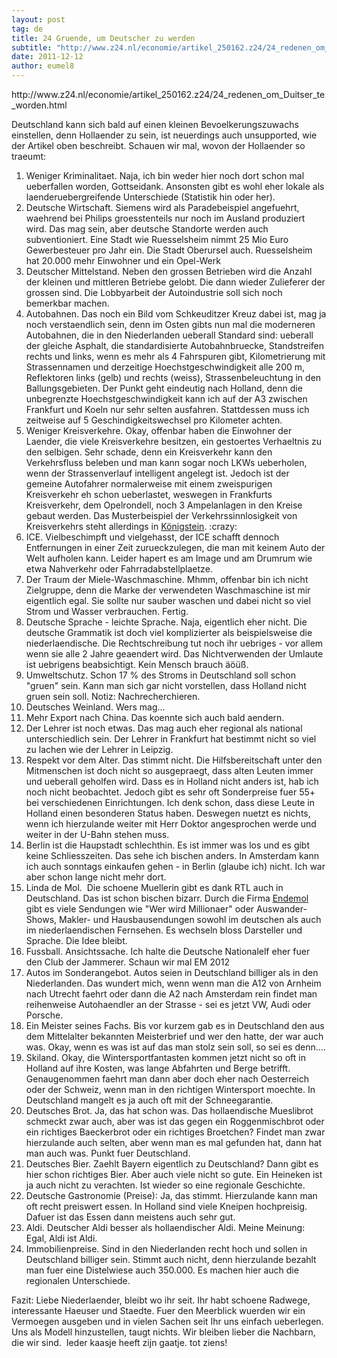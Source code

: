 ```yaml
---
layout: post
tag: de
title: 24 Gruende, um Deutscher zu werden
subtitle: "http://www.z24.nl/economie/artikel_250162.z24/24_redenen_om_Duitser_te_worden.html Deutschland kann sich bald auf einen kleinen Bevoelkerungszuwachs einstellen, denn Hollaender zu sein, ist neuerdings auch unsupported, wie der Artikel oben beschreibt.&hellip;"
date: 2011-12-12
author: eumel8
---
```


<p>http://www.z24.nl/economie/artikel_250162.z24/24_redenen_om_Duitser_te_worden.html</p>
<p>Deutschland kann sich bald auf einen kleinen Bevoelkerungszuwachs einstellen, denn Hollaender zu sein, ist neuerdings auch unsupported, wie der Artikel oben beschreibt. Schauen wir mal, wovon der Hollaender so traeumt:</p>
<ol>
<li>Weniger Kriminalitaet. Naja, ich bin weder hier noch dort schon mal ueberfallen worden, Gottseidank. Ansonsten gibt es wohl eher lokale als laenderuebergreifende Unterschiede (Statistik hin oder her). </li>
<li>Deutsche Wirtschaft. Siemens wird als Paradebeispiel angefuehrt, waehrend bei Philips groesstenteils nur noch im Ausland produziert wird. Das mag sein, aber deutsche Standorte werden auch subventioniert. Eine Stadt wie Ruesselsheim nimmt 25 Mio Euro Gewerbesteuer pro Jahr ein. Die Stadt Oberursel auch. Ruesselsheim hat 20.000 mehr Einwohner und ein Opel-Werk</li>
<li>Deutscher Mittelstand. Neben den grossen Betrieben wird die Anzahl der kleinen und mittleren Betriebe gelobt. Die dann wieder Zulieferer der grossen sind. Die Lobbyarbeit der Autoindustrie soll sich noch bemerkbar machen.</li>
<li>Autobahnen. Das noch ein Bild vom Schkeuditzer Kreuz dabei ist, mag ja noch verstaendlich sein, denn im Osten gibts nun mal die moderneren Autobahnen, die in den Niederlanden ueberall Standard sind: ueberall der gleiche Asphalt, die standardisierte Autobahnbruecke, Standstreifen rechts und links, wenn es mehr als 4 Fahrspuren gibt, Kilometrierung mit Strassennamen und derzeitige Hoechstgeschwindigkeit alle 200 m, Reflektoren links (gelb) und rechts (weiss), Strassenbeleuchtung in den Ballungsgebieten. Der Punkt geht eindeutig nach Holland, denn die unbegrenzte Hoechstgeschwindigkeit kann ich auf der A3 zwischen Frankfurt und Koeln nur sehr selten ausfahren. Stattdessen muss ich zeitweise auf 5 Geschindigkeitswechsel pro Kilometer achten.</li>
<li>Weniger Kreisverkehre. Okay, offenbar haben die Einwohner der Laender, die viele Kreisverkehre besitzen, ein gestoertes Verhaeltnis zu den selbigen. Sehr schade, denn ein Kreisverkehr kann den Verkehrsfluss beleben und man kann sogar noch LKWs ueberholen, wenn der Strassenverlauf intelligent angelegt ist. Jedoch ist der gemeine Autofahrer normalerweise mit einem zweispurigen Kreisverkehr eh schon ueberlastet, weswegen in Frankfurts Kreisverkehr, dem Opelrondell, noch 3 Ampelanlagen in den Kreise gebaut werden. Das Musterbeispiel der Verkehrssinnlosigkeit von Kreisverkehrs steht allerdings in <a href="http://www.alk-koenigstein.de/ThemaB8Kreisel.htm" target="_blank">Königstein</a>. :crazy:</li>
<li>ICE. Vielbeschimpft und vielgehasst, der ICE schafft dennoch Entfernungen in einer Zeit zurueckzulegen, die man mit keinem Auto der Welt aufholen kann. Leider hapert es am Image und am Drumrum wie etwa Nahverkehr oder Fahrradabstellplaetze. </li>
<li>Der Traum der Miele-Waschmaschine. Mhmm, offenbar bin ich nicht Zielgruppe, denn die Marke der verwendeten Waschmaschine ist mir eigentlich egal. Sie sollte nur sauber waschen und dabei nicht so viel Strom und Wasser verbrauchen. Fertig.</li>
<li>Deutsche Sprache - leichte Sprache. Naja, eigentlich eher nicht. Die deutsche Grammatik ist doch viel komplizierter als beispielsweise die niederlaendische. Die Rechtschreibung tut noch ihr uebriges - vor allem wenn sie alle 2 Jahre geaendert wird. Das Nichtverwenden der Umlaute ist uebrigens beabsichtigt. Kein Mensch brauch äöüß.</li>
<li>Umweltschutz. Schon 17 % des Stroms in Deutschland soll schon "gruen" sein. Kann man sich gar nicht vorstellen, dass Holland nicht gruen sein soll. Notiz: Nachrecherchieren.</li>
<li>Deutsches Weinland. Wers mag...</li>
<li>Mehr Export nach China. Das koennte sich auch bald aendern.</li>
<li>Der Lehrer ist noch etwas. Das mag auch eher regional als national unterschiedlich sein. Der Lehrer in Frankfurt hat bestimmt nicht so viel zu lachen wie der Lehrer in Leipzig.</li>
<li>Respekt vor dem Alter. Das stimmt nicht. Die Hilfsbereitschaft unter den Mitmenschen ist doch nicht so ausgepraegt, dass alten Leuten immer und ueberall geholfen wird. Dass es in Holland nicht anders ist, hab ich noch nicht beobachtet. Jedoch gibt es sehr oft Sonderpreise fuer 55+ bei verschiedenen Einrichtungen. Ich denk schon, dass diese Leute in Holland einen besonderen Status haben. Deswegen nuetzt es nichts, wenn ich hierzulande weiter mit Herr Doktor angesprochen werde und weiter in der U-Bahn stehen muss.</li>
<li>Berlin ist die Haupstadt schlechthin. Es ist immer was los und es gibt keine Schliesszeiten. Das sehe ich bischen anders. In Amsterdam kann ich auch sonntags einkaufen gehen - in Berlin (glaube ich) nicht. Ich war aber schon lange nicht mehr dort.</li>
<li>Linda de Mol.  Die schoene Muellerin gibt es dank RTL auch in Deutschland. Das ist schon bischen bizarr. Durch die Firma <a href="http://www.endemol.de/" target="_blank">Endemol</a> gibt es viele Sendungen wie "Wer wird Millionaer" oder Auswander-Shows, Makler- und Hausbausendungen sowohl im deutschen als auch im niederlaendischen Fernsehen. Es wechseln bloss Darsteller und Sprache. Die Idee bleibt.</li>
<li>Fussball. Ansichtssache. Ich halte die Deutsche Nationalelf eher fuer den Club der Jammerer. Schaun wir mal EM 2012</li>
<li>Autos im Sonderangebot. Autos seien in Deutschland billiger als in den Niederlanden. Das wundert mich, wenn wenn man die A12 von Arnheim nach Utrecht faehrt oder dann die A2 nach Amsterdam rein findet man reihenweise Autohaendler an der Strasse - sei es jetzt VW, Audi oder Porsche.</li>
<li>Ein Meister seines Fachs. Bis vor kurzem gab es in Deutschland den aus dem Mittelalter bekannten Meisterbrief und wer den hatte, der war auch was. Okay, wenn es was ist auf das man stolz sein soll, so sei es denn....</li>
<li>Skiland. Okay, die Wintersportfantasten kommen jetzt nicht so oft in Holland auf ihre Kosten, was lange Abfahrten und Berge betrifft. Genaugenommen faehrt man dann aber doch eher nach Oesterreich oder der Schweiz, wenn man in den richtigen Wintersport moechte. In Deutschland mangelt es ja auch oft mit der Schneegarantie.</li>
<li>Deutsches Brot. Ja, das hat schon was. Das hollaendische Mueslibrot schmeckt zwar auch, aber was ist das gegen ein Roggenmischbrot oder ein richtiges Baeckerbrot oder ein richtiges Broetchen? Findet man zwar hierzulande auch selten, aber wenn man es mal gefunden hat, dann hat man auch was. Punkt fuer Deutschland.</li>
<li>Deutsches Bier. Zaehlt Bayern eigentlich zu Deutschland? Dann gibt es hier schon richtiges Bier. Aber auch viele nicht so gute. Ein Heineken ist ja auch nicht zu verachten. Ist wieder so eine regionale Geschichte.</li>
<li>Deutsche Gastronomie (Preise): Ja, das stimmt. Hierzulande kann man oft recht preiswert essen. In Holland sind viele Kneipen hochpreisig. Dafuer ist das Essen dann meistens auch sehr gut.</li>
<li>Aldi. Deutscher Aldi besser als hollaendischer Aldi. Meine Meinung: Egal, Aldi ist Aldi.</li>
<li>Immobilienpreise. Sind in den Niederlanden recht hoch und sollen in Deutschland billiger sein. Stimmt auch nicht, denn hierzulande bezahlt man fuer eine Distelwiese auch 350.000. Es machen hier auch die regionalen Unterschiede.</li>
</ol>
<p>Fazit: Liebe Niederlaender, bleibt wo ihr seit. Ihr habt schoene Radwege, interessante Haeuser und Staedte. Fuer den Meerblick wuerden wir ein Vermoegen ausgeben und in vielen Sachen seit Ihr uns einfach ueberlegen.  Uns als Modell hinzustellen, taugt nichts. Wir bleiben lieber die Nachbarn, die wir sind.  Ieder kaasje heeft zijn gaatje. tot ziens!</p>
